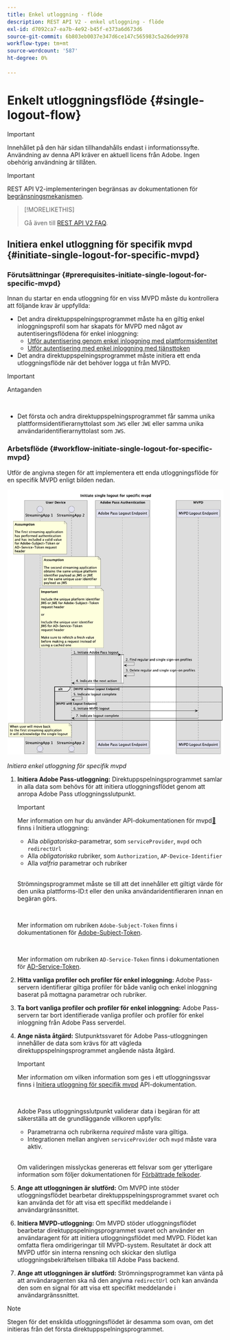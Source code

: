 ```yaml
---
title: Enkel utloggning - flöde
description: REST API V2 - enkel utloggning - flöde
exl-id: d7092ca7-ea7b-4e92-b45f-e373a6d673d6
source-git-commit: 6b803eb0037e347d6ce147c565983c5a26de9978
workflow-type: tm+mt
source-wordcount: '587'
ht-degree: 0%

---
```


# Enkelt utloggningsflöde {#single-logout-flow}

>[!IMPORTANT]
>
> Innehållet på den här sidan tillhandahålls endast i informationssyfte. Användning av denna API kräver en aktuell licens från Adobe. Ingen obehörig användning är tillåten.

>[!IMPORTANT]
>
> REST API V2-implementeringen begränsas av dokumentationen för [begränsningsmekanismen](/help/authentication/integration-guide-programmers/throttling-mechanism.md).

>[!MORELIKETHIS]
>
> Gå även till [REST API V2 FAQ](/help/authentication/integration-guide-programmers/rest-apis/rest-api-v2/rest-api-v2-faqs.md#authentication-phase-faqs-general).

## Initiera enkel utloggning för specifik mvpd {#initiate-single-logout-for-specific-mvpd}

### Förutsättningar {#prerequisites-initiate-single-logout-for-specific-mvpd}

Innan du startar en enda utloggning för en viss MVPD måste du kontrollera att följande krav är uppfyllda:

* Det andra direktuppspelningsprogrammet måste ha en giltig enkel inloggningsprofil som har skapats för MVPD med något av autentiseringsflödena för enkel inloggning:
   * [Utför autentisering genom enkel inloggning med plattformsidentitet](rest-api-v2-single-sign-on-platform-identity-flows.md)
   * [Utför autentisering med enkel inloggning med tjänsttoken](rest-api-v2-single-sign-on-service-token-flows.md)
* Det andra direktuppspelningsprogrammet måste initiera ett enda utloggningsflöde när det behöver logga ut från MVPD.

>[!IMPORTANT]
> 
> Antaganden
>
> <br/>
> 
> * Det första och andra direktuppspelningsprogrammet får samma unika plattformsidentifierarnyttolast som `JWS` eller `JWE` eller samma unika användaridentifierarnyttolast som `JWS`.

### Arbetsflöde {#workflow-initiate-single-logout-for-specific-mvpd}

Utför de angivna stegen för att implementera ett enda utloggningsflöde för en specifik MVPD enligt bilden nedan.

![Initiera enkel utloggning för specifik mvpd](../../../../../assets/rest-api-v2/flows/single-sign-on-access-flows/rest-api-v2-initiate-single-logout-for-specific-mvpd-flow.png)

*Initiera enkel utloggning för specifik mvpd*

1. **Initiera Adobe Pass-utloggning:** Direktuppspelningsprogrammet samlar in alla data som behövs för att initiera utloggningsflödet genom att anropa Adobe Pass utloggningsslutpunkt.

   >[!IMPORTANT]
   >
   > Mer information om hur du använder API-dokumentationen för mvpd[&#128279;](../../apis/logout-apis/rest-api-v2-logout-apis-initiate-logout-for-specific-mvpd.md) finns i Initiera utloggning:
   >
   > * Alla _obligatoriska_-parametrar, som `serviceProvider`, `mvpd` och `redirectUrl`
   > * Alla _obligatoriska_ rubriker, som `Authorization`, `AP-Device-Identifier`
   > * Alla _valfria_ parametrar och rubriker
   >
   > <br/>
   >
   > Strömningsprogrammet måste se till att det innehåller ett giltigt värde för den unika plattforms-ID:t eller den unika användaridentifieraren innan en begäran görs.
   >
   > <br/>
   > 
   > Mer information om rubriken `Adobe-Subject-Token` finns i dokumentationen för [Adobe-Subject-Token](../../appendix/headers/rest-api-v2-appendix-headers-adobe-subject-token.md).
   > 
   > <br/>
   > 
   > Mer information om rubriken `AD-Service-Token` finns i dokumentationen för [AD-Service-Token](../../appendix/headers/rest-api-v2-appendix-headers-ad-service-token.md).

1. **Hitta vanliga profiler och profiler för enkel inloggning:** Adobe Pass-servern identifierar giltiga profiler för både vanlig och enkel inloggning baserat på mottagna parametrar och rubriker.

1. **Ta bort vanliga profiler och profiler för enkel inloggning:** Adobe Pass-servern tar bort identifierade vanliga profiler och profiler för enkel inloggning från Adobe Pass serverdel.

1. **Ange nästa åtgärd:** Slutpunktssvaret för Adobe Pass-utloggningen innehåller de data som krävs för att vägleda direktuppspelningsprogrammet angående nästa åtgärd.

   >[!IMPORTANT]
   >
   > Mer information om vilken information som ges i ett utloggningssvar finns i [Initiera utloggning för specifik mvpd](../../apis/logout-apis/rest-api-v2-logout-apis-initiate-logout-for-specific-mvpd.md) API-dokumentation.
   > 
   > <br/>
   > 
   > Adobe Pass utloggningsslutpunkt validerar data i begäran för att säkerställa att de grundläggande villkoren uppfylls:
   >
   > * Parametrarna och rubrikerna _required_ måste vara giltiga.
   > * Integrationen mellan angiven `serviceProvider` och `mvpd` måste vara aktiv.
   >
   > <br/>
   > 
   > Om valideringen misslyckas genereras ett felsvar som ger ytterligare information som följer dokumentationen för [Förbättrade felkoder](../../../../features-standard/error-reporting/enhanced-error-codes.md).

1. **Ange att utloggningen är slutförd:** Om MVPD inte stöder utloggningsflödet bearbetar direktuppspelningsprogrammet svaret och kan använda det för att visa ett specifikt meddelande i användargränssnittet.

1. **Initiera MVPD-utloggning:** Om MVPD stöder utloggningsflödet bearbetar direktuppspelningsprogrammet svaret och använder en användaragent för att initiera utloggningsflödet med MVPD. Flödet kan omfatta flera omdirigeringar till MVPD-system. Resultatet är dock att MVPD utför sin interna rensning och skickar den slutliga utloggningsbekräftelsen tillbaka till Adobe Pass backend.

1. **Ange att utloggningen är slutförd:** Strömningsprogrammet kan vänta på att användaragenten ska nå den angivna `redirectUrl` och kan använda den som en signal för att visa ett specifikt meddelande i användargränssnittet.

>[!NOTE]
>
> Stegen för det enskilda utloggningsflödet är desamma som ovan, om det initieras från det första direktuppspelningsprogrammet.

